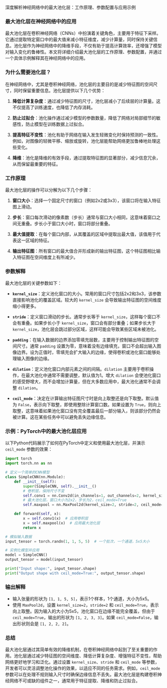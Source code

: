 深度解析神经网络中的最大池化层：工作原理、参数配置与应用示例

### 最大池化层在神经网络中的应用

最大池化层在卷积神经网络（CNNs）中扮演着关键角色，主要用于特征下采样。它通过提取特定窗口中的最大值来减小特征维度，减少计算量，同时保持关键信息。池化层作为神经网络中的降维手段，不仅有助于提高计算效率，还增强了模型对输入变化的鲁棒性。本文将详细介绍最大池化层的工作原理、参数配置，并通过一个具体示例解释其在神经网络中的应用。

### 为什么需要池化层？

在神经网络中，尤其是卷积神经网络，池化层的主要目的是减少特征图的空间尺寸，同时保留重要信息。池化层提供以下几个优势：

1. **降低计算复杂度**：通过减少特征图的尺寸，池化层减小了后续层的计算量。这不仅提高了训练速度，也降低了内存消耗。
   
2. **防止过拟合**：池化操作通过减少模型的参数数量，降低了网络对局部细节的敏感性，防止模型在训练数据上过拟合。

3. **提高特征不变性**：池化有助于网络在输入发生轻微变化时保持预测的一致性。例如，对图像的轻微平移、缩放或旋转，池化层能帮助网络更加鲁棒地处理这些变化。

4. **降维**：池化是降维的有效手段，通过提取特征图的显著部分，减少信息冗余，从而保留最重要的特征。

### 工作原理

最大池化层的操作可以分解为以下几个步骤：

1. **窗口大小**：选择一个固定尺寸的窗口（例如2x2或3x3），该窗口将在输入特征图上滑动。

2. **步长**：窗口每次滑动的像素数（步长）通常与窗口大小相同，这意味着窗口之间无重叠。步长小于窗口大小时，窗口将部分重叠。

3. **最大值提取**：在每个窗口内部，从其覆盖的区域中提取出最大值，该值用于代表这一区域的特征。

4. **输出特征图**：所有窗口的最大值合并形成新的输出特征图，这个特征图相比输入特征图在空间维度上有所减少。

### 参数解释

最大池化层的关键参数如下：

- **`kernel_size`**：定义池化窗口的大小。常用的窗口尺寸包括2x2和3x3，该参数直接影响池化的覆盖区域。较大的 `kernel_size` 会导致输出特征图的空间维度缩小得更多。

- **`stride`**：定义窗口滑动的步长。通常步长等于 `kernel_size`，这样每个窗口不会有重叠。如果步长小于 `kernel_size`，窗口会有部分重叠；如果步长大于 `kernel_size`，池化层会跳过部分区域，这样可能会导致某些区域未被池化。

- **`padding`**：在输入数据的边界添加零填充层数，主要用于控制输出特征图的空间尺寸。通常 `padding` 设置为零，意味着没有边缘填充，窗口不会超出输入图像边界。设为正值时，零填充会扩大输入的边缘，使得卷积或池化窗口能够处理输入图像的边缘。

- **`dilation`**：定义池化窗口内部元素之间的间隔。`dilation` 主要用于卷积操作，在最大池化中通常不需要调整，默认值为1。增大 `dilation` 会使池化窗口的感受野增大，而不会增加计算量，但在大多数应用中，最大池化通常不会调整 `dilation`。

- **`ceil_mode`**：决定在计算输出特征图尺寸时是向上取整还是向下取整。默认值为 `False`，表示向下取整，即使用整除计算窗口数。如果设置为 `True`，则向上取整，这意味着如果池化窗口没有完全覆盖最后一部分输入，则该部分仍然会被计算。这在某些任务中可以避免丢失边缘信息。

### 示例：PyTorch中的最大池化层应用

以下Python代码展示了如何在PyTorch中定义和使用最大池化层，并演示 `ceil_mode` 参数的效果：

```python
import torch
import torch.nn as nn

# 定义一个简单的CNN模型
class SimpleCNN(nn.Module):
    def __init__(self):
        super(SimpleCNN, self).__init__()
        # 卷积层，保持尺寸不变
        self.conv1 = nn.Conv2d(in_channels=1, out_channels=2, kernel_size=3, stride=1, padding=1)
        # 最大池化层，窗口大小为2x2，步长为2，ceil_mode=True
        self.maxpool = nn.MaxPool2d(kernel_size=2, stride=2, ceil_mode=True)

    def forward(self, x):
        x = self.conv1(x)  # 应用卷积层
        x = self.maxpool(x)  # 应用最大池化层
        return x

# 模拟输入数据
input_tensor = torch.randn(1, 1, 5, 5)  # 一个批次，一个通道，5x5大小

# 实例化模型并应用
model = SimpleCNN()
output_tensor = model(input_tensor)

print("Input shape:", input_tensor.shape)
print("Output shape with ceil_mode=True:", output_tensor.shape)
```

### 输出解释

- 输入张量的形状为 `[1, 1, 5, 5]`，表示1个样本，1个通道，大小为5x5。
- 使用 `MaxPool2d`，设置 `kernel_size=2`，`stride=2` 和 `ceil_mode=True`，表示向上取整。因为输入的大小为5x5，池化窗口在边缘不能完全覆盖，但由于 `ceil_mode=True`，输出的形状为 `[1, 2, 3, 3]`。如果 `ceil_mode=False`，输出形状则会是 `[1, 2, 2, 2]`。

### 总结

最大池化层通过其简单有效的降维机制，在卷积神经网络中起到了至关重要的作用。池化层通过减少特征图的空间维度、降低计算复杂度、增强特征不变性，帮助网络更好地学习和泛化。通过设置 `kernel_size`、`stride` 和 `ceil_mode` 等参数，开发者可以灵活调整池化操作的效果，以适应不同的任务需求。例如，`ceil_mode` 参数可以在处理不规则输入尺寸时确保边缘信息不丢失。最大池化层是构建卷积神经网络不可或缺的组件之一，通常用于特征提取、降维和防止过拟合。
